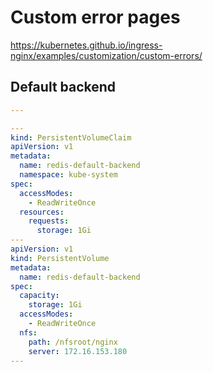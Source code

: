 # Custom error pages

https://kubernetes.github.io/ingress-nginx/examples/customization/custom-errors/

## Default backend

```yaml
---

---
kind: PersistentVolumeClaim
apiVersion: v1
metadata:
  name: redis-default-backend
  namespace: kube-system
spec:
  accessModes:
    - ReadWriteOnce
  resources:
    requests:
      storage: 1Gi
---
apiVersion: v1
kind: PersistentVolume
metadata:
  name: redis-default-backend
spec:
  capacity:
    storage: 1Gi
  accessModes:
    - ReadWriteOnce
  nfs:
    path: /nfsroot/nginx
    server: 172.16.153.180
---

```